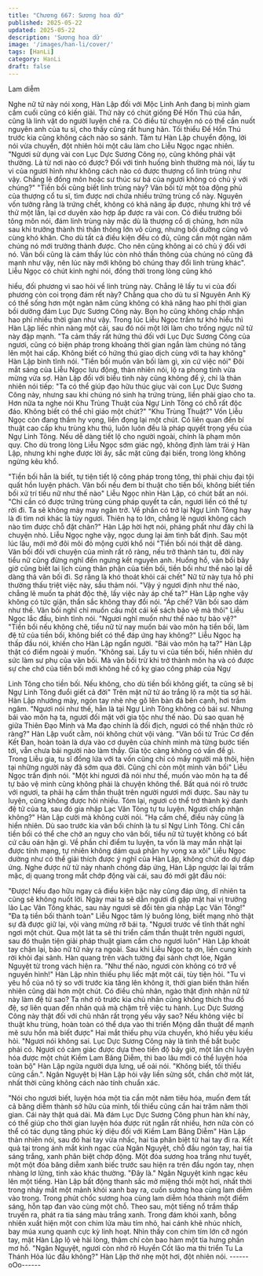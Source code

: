 ```yaml
---
title: "Chương 667: Sương hoa dữ"
published: 2025-05-22
updated: 2025-05-22
description: 'Sương hoa dữ'
image: '/images/han-li/cover/'
tags: [HanLi]
category: HanLi
draft: false
---
```


Lam diễm

Nghe nữ tử này nói xong, Hàn Lập đối với Mộc Linh Anh đang bị
mình giam cầm cuối cũng có kiến giải.
Thứ này có chút giống Đế Hồn Thú của hắn, cũng là linh vật do
người luyện chế ra. Có điều từ chuyện nó có thể cắn nuốt nguyên
anh của tu sĩ, cho thấy cũng rất hung hãn. Tối thiểu Đế Hồn Thú
trước kia cũng không cách nào so sánh.
Tâm tư Hàn Lập chuyển động, lời nói vừa chuyển, đột nhiên hỏi
một câu làm cho Liễu Ngọc ngạc nhiên.
"Ngươi sử dụng vài con Lục Dực Sương Công nọ, cũng không
phải vật thường. Là từ nơi nào có được? Đối với tình huống bình
thường mà nói, lấy tu vi của ngươi hình như không cách nào có
được thượng cổ linh trùng như vậy. Chẳng lẽ đồng môn hoặc sư
thúc sư bá của ngươi không có chủ ý với chúng?"
"Tiền bối cũng biết linh trùng này? Vãn bối từ một tòa động phủ
của thượng cổ tu sĩ, tìm được nơi chứa nhiều trứng trùng cổ này.
Nguyên vốn tưởng rằng là trứng chết, không có khả năng ấp
được, nhưng khi trở về thử một lần, lại cơ duyên xảo hợp ấp được
ra vài con. Có điều trưởng bối tông môn nói, đám linh trùng này
mặc dù là thượng cổ dị chủng, hơn nữa sau khi trưởng thành thì
thần thông lớn vô cùng, nhưng bồi dưỡng cũng vô cùng khó khăn.
Cho dù tất cả điều kiện đều có đủ, cũng cần một ngàn năm chúng
nó mới trưởng thành được. Cho nên cũng không ai có chủ ý đối
với nó. Vãn bối cũng là cảm thấy lúc còn nhỏ thần thông của
chúng nó cũng đã mạnh như vậy, nên lúc này mới không bỏ
chúng thay đổi linh trùng khác".
Liễu Ngọc có chút kinh nghi nói, đồng thời trong lòng cũng khó

hiểu, đối phương vì sao hỏi về linh trùng này. Chẳng lẽ lấy tu vi
của đối phương còn coi trọng đám rết này?
Chẳng qua cho dù tu sĩ Nguyên Anh Kỳ có thể sống hơn một
ngàn năm cũng không có khả năng hao phí thời gian bồi dưỡng
đám Lục Dực Sương Công này. Bọn họ cũng không chấp nhận
hao phí nhiều thời gian như vậy.
Trong lúc Liễu Ngọc trầm tư khó hiểu thì Hàn Lập liếc nhìn nàng
một cái, sau đó nói một lời làm cho trống ngực nữ tử này đập
mạnh.
"Ta cảm thấy rất hứng thú đối với Lục Dực Sương Công của
ngươi, cũng có biện pháp trong khoảng thời gian ngắn làm chúng
nó tăng lên một hai cấp. Không biết có hứng thú giao dịch cùng
với ta hay không" Hàn Lập bình tĩnh nói.
"Tiền bối muốn vãn bối làm gì, xin cứ việc nói" Đôi mắt sáng của
Liễu Ngọc lưu động, thản nhiên nói, lộ ra phong tình vừa mừng
vừa sợ.
Hàn Lập đối với biểu tình này cũng không để ý, chỉ là thản nhiên
nói tiếp:
"Ta có thể giúp đạo hữu thúc giục vài con Lục Dực Sương Công
này, nhưng sau khi chúng nó sinh hạ trứng trùng, liền phải giao
cho ta. Hơn nữa ta nghe nói Khu Trùng Thuật của Ngự Linh Tông
có chỗ rất độc đáo. Không biết có thể chỉ giáo một chút?"
"Khu Trùng Thuật?" Vốn Liễu Ngọc còn đang thầm hy vọng, liền
đọng lại một chút.
Có liên quan đến bí thuật cao cấp khu trùng khu thú, luôn luôn
đều là pháp quyết trọng yếu của Ngự Linh Tông. Nếu dễ dàng tiết
lộ cho người ngoài, chính là phạm môn quy.
Cho dù trong lòng Liễu Ngọc sớm giác ngộ, không định làm trái ý
Hàn Lập, nhưng khi nghe được lời ấy, sắc mặt cũng đại biến,
trong lòng không ngừng kêu khổ.

"Tiền bối hẳn là biết, tự tiện tiết lộ công pháp trong tông, thì phải
chịu đại tội quất hồn luyện phách. Vãn bối nếu đem bí thuật cho
tiền bối, không biết tiền bối xử trí tiểu nữ như thế nào" Liễu Ngọc
nhìn Hàn Lập, có chút bất an nói.
"Chỉ cần có được trứng trùng cùng pháp quyết ta cần, ngươi liền
có thể tự rời đi. Ta sẽ không mảy may ngăn trở. Về phần có trở lại
Ngự Linh Tông hay là đi tìm nơi khác là tùy ngươi. Thiên hạ to lớn,
chẳng lẽ ngươi không cách nào tìm được chỗ đặt chân?" Hàn Lập
hời hợt nói, phảng phất như đây chỉ là chuyện nhỏ.
Liễu Ngọc nghe vậy, ngọc dung lại âm tình bất định. Sau một lúc
lâu, mới mở đôi môi đỏ mộng cười khổ nói
"Tiền bối nói thật dễ dàng. Vãn bối đối với chuyện của mình rất rõ
ràng, nếu trở thành tán tu, đời này tiểu nữ cũng đừng nghĩ đến
ngưng kết nguyên anh. Huống hồ, vãn bối bây giờ cũng biết lai
lịch cùng thân phận của tiền bối, tiền bối như thế nào lại dễ dàng
thả vãn bối đi. Sợ rằng là khó thoát khỏi cái chết" Nữ tử này tựa
hồ phi thường thấu triệt việc này, sầu thảm nói.
"Vậy ý ngươi định như thế nào, chẳng lẽ muốn ta phát độc thệ, lấy
việc này áp chế ta?" Hàn Lập nghe vậy không có tức giận, thần
sắc không thay đổi nói.
"Áp chế? Vãn bối sao dám như thế. Vãn bối nghĩ chỉ muốn cầu
một cái kế sách bảo vệ mà thôi" Liễu Ngọc lắc đầu, bình tĩnh nói.
"Ngươi nghĩ muốn như thế nào tự bảo vệ?"
"Tiền bối nếu không chê, tiểu nữ từ nay muốn bái vào môn hạ tiền
bối, làm đệ tử của tiền bối, không biết có thể đáp ứng hay
không?" Liễu Ngọc hạ thấp đầu nói, khiến cho Hàn Lập ngẩn
người.
"Bái vào môn hạ ta?" Hàn Lập thật có điểm ngoài ý muốn.
"Không sai. Lấy tu vi của tiền bối, hiển nhiên dư sức làm sư phụ
của vãn bối. Mà vãn bối trừ khi trở thành môn hạ và có được sự
che chở của tiền bối mới không hề cố kỵ giao công pháp của Ngự

Linh Tông cho tiền bối. Nếu không, cho dù tiền bối không giết, ta
cũng sẽ bị Ngự Linh Tông đuổi giết cả đời" Trên mặt nữ tử áo
trắng lộ ra một tia sợ hãi.
Hàn Lập nhướng mày, ngón tay nhè nhẹ gõ lên bàn đá bên cạnh,
hơi trầm ngâm.
"Ngươi nói như thế, hẳn là tại Ngự Linh Tông không có bái sư.
Nhưng bái vào môn hạ ta, ngươi đối mặt với gia tộc như thế nào.
Dù sao quan hệ giữa Thiên Đạo Minh và Ma đạo chính là đối địch,
ngươi có thể nhận thức rõ ràng?" Hàn Lập vuốt cằm, nói không
chút vội vàng.
"Vãn bối từ Trúc Cơ đến Kết Đan, hoàn toàn là dựa vào cơ duyên
của chính mình mà từng bước tiến tới, vẫn chưa bái người nào
làm thầy. Gia tộc càng không có vấn đề gì. Trong Liễu gia, tu sĩ
đồng lứa với ta vốn cũng chỉ có mấy người mà thôi, hiện tại những
người này đã sớm qua đời. Cũng chỉ còn một mình vãn bối" Liễu
Ngọc trấn định nói.
"Một khi ngươi đã nói như thế, muốn vào môn hạ ta để tự bảo vệ
mình cũng không phải là chuyện không thể. Bất quá nói rõ trước
với ngươi, ta phải hạ cấm thần thuật trên người ngươi mới được.
Sau này tu luyện, cũng không được hỏi nhiều. Tóm lại, ngươi có
thể trở thành ký danh đệ tử của ta, sau đó gia nhập Lạc Vân Tông
tự tu luyện. Ngươi chấp nhận không?" Hàn Lập cười mà không
cười nói.
"Hạ cấm chế, điều này cũng là hiển nhiên. Dù sao trước kia vãn
bối chính là tu sĩ Ngự Linh Tông. Chỉ cần tiền bối có thể che chở
an nguy cho vãn bối, tiểu nữ tử tuyệt không có bất cứ câu oán
hận gì. Về phần chỉ điểm tu luyện, ta vốn là may mắn nhặt lại
được tính mạng, tự nhiên không dám quá phận hy vọng xa xôi"
Liễu Ngọc dường như có thể giải thích được ý nghĩ của Hàn Lập,
không chút do dự đáp ứng.
Nghe được nữ tử này nhanh chóng đáp ứng, Hàn Lập ngược lại
lại trầm mặc, dị quang trong mắt chớp động vài cái, sau đó mới
gật đầu nói:

"Được! Nếu đạo hữu ngay cả điều kiện bậc này cũng đáp ứng, dĩ
nhiên ta cũng sẽ không nuốt lời. Ngày mai ta sẽ dẫn ngươi đi gặp
mặt hai vị trưởng lão Lạc Vân Tông khác, sau này ngươi sẽ đổi
tên gia nhập Lạc Vân Tông!"
"Đa tạ tiền bối thành toàn" Liễu Ngọc tâm lý buông lỏng, biết
mạng nhỏ thật sự đã được giữ lại, vội vàng mừng rỡ bái tạ.
"Ngươi trước về tĩnh thất nghỉ ngơi một chút. Qua một lát ta sẽ thi
triển cấm thần thuật trên người ngươi, sau đó thuận tiện giải pháp
thuật giam cầm cho ngươi luôn" Hàn Lập khoát tay chặn lại, bảo
nữ tử này ra ngoài.
Sau khi Liễu Ngọc tạ ơn, liền cung kính rời khỏi đại sảnh.
Hàn quang trên vách tường đại sảnh chợt lóe, Ngân Nguyệt từ
trong vách hiện ra.
"Như thế nào, ngươi còn không có trở về nguyên hình!" Hàn Lập
nhìn thiếu phụ liếc mặt một cái, tùy tiện hỏi.
"Tu vi yêu hồ của nô tỳ so với trước kia tăng lên không ít, thời gian
biến thân hiển nhiên cũng dài hơn một chút. Có điều chủ nhân,
ngào thật định nhận nữ tử này làm đệ tử sao? Ta nhớ rõ trước kia
chủ nhân cũng không thích thu đồ đệ, sợ liên quan đến nhân quả
mà chậm trễ việc tu hành. Lục Dực Sương Công này thật đối với
chủ nhân rất trọng yếu vậy sao? Nếu không việc bí thuật khu
trùng, hoàn toàn có thể dựa vào thi triển Mộng dẫn thuật để mạnh
mẽ sưu hồn mà biết được" Hai mắt thiếu phụ vừa chuyển, khó
hiểu yêu kiều hỏi.
"Ngươi nói không sai. Lục Dực Sương Công này là tình thế bắt
buộc phải có. Ngươi có cảm giác được dựa theo tiến độ bây giờ,
một lần chỉ luyện hóa được một chút Kiềm Lam Băng Diễm, thì
bao lâu mới có thể luyện hóa toàn bộ" Hàn Lập ngửa người dựa
lưng, uể oải nói.
"Không biết, tối thiểu cũng cần.". Ngân Nguyệt bị Hàn Lập hỏi vậy
liền sửng sốt, chần chờ một lát, nhất thời cũng không cách nào
tính chuẩn xác.

"Nói cho ngươi biết, luyện hóa một tia cần một năm tiêu hóa,
muốn đem tất cả băng diễm thành sở hữu của mình, tối thiểu
cũng cần hai trăm năm thời gian. Cái này thật quá dài. Mà đám
Lục Dực Sương Công phun hàn khí này, có thể giúp cho thời gian
luyện hóa được rút ngắn rất nhiều, hơn nữa còn có thể có tác
dụng tăng phúc kỳ diệu đối với Kiềm Lam Băng Diễm" Hàn Lập
thản nhiên nói, sau đó hai tay vừa nhấc, hai tia phân biệt từ hai
tay đi ra.
Kết quả tại trong ánh mắt kinh ngạc của Ngân Nguyệt, chỗ đầu
ngón tay, hai tia sáng trắng, xanh phân biệt chớp động.
Một đóa sương hoa trắng như tuyết, một một đóa băng diễm xanh
biếc trước sau hiện ra trên đầu ngón tay, nhẹn nhàng lơ lửng, tinh
xảo khác thường.
"Đây là." Ngân Nguyệt kinh ngạc kêu lên một tiếng.
Hàn Lập bất động thanh sắc mở miệng thổi một hơi, nhất thời
trong nháy mắt một mảnh khói xanh bay ra, cuốn sương hoa cùng
lam diễm vào trong.
Trong phút chốc sương hoa cùng lam diễm hóa thành một điểm
sáng, hỗn tạp đan vào cùng một chỗ.
Theo sau, một tiếng nổ trầm thấp truyền ra, phát ra tia sáng màu
trắng xanh. Trong đám khói xanh, bỗng nhiên xuất hiện một con
chim lửa màu tím nhỏ, hai cánh khẽ nhúc nhích, bay múa xung
quanh cực kỳ linh hoạt.
Nhìn thấy con chim tím lớn cỡ ngón tay, mặt Hàn Lập lộ vẻ hài
lòng, thậm chí còn bao hàm một tia hưng phấn mơ hồ.
"Ngân Nguyệt, ngươi còn nhớ rõ Huyền Cốt lão ma thi triển Tu La
Thánh Hỏa lúc đầu không?" Hàn Lập thở nhẹ một hơi, đột nhiên
nói.
------oOo------
